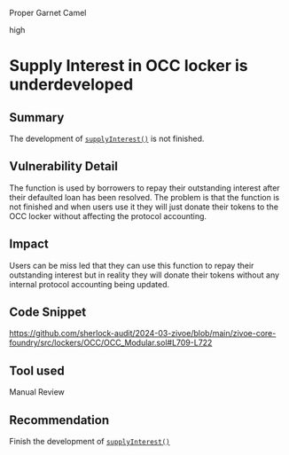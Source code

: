 Proper Garnet Camel

high

# Supply Interest in OCC locker is underdeveloped

## Summary
The development of [`supplyInterest()`](https://github.com/sherlock-audit/2024-03-zivoe/blob/main/zivoe-core-foundry/src/lockers/OCC/OCC_Modular.sol#L709) is not finished.

## Vulnerability Detail
The function is used by borrowers to repay their outstanding interest after their defaulted loan has been resolved. The problem is that the function is not finished and when users use it they will just donate their tokens to the OCC locker without affecting the protocol accounting.

## Impact
Users can be miss led that they can use this function to repay their outstanding interest but in reality they will donate their tokens without any internal protocol accounting being updated.

## Code Snippet
https://github.com/sherlock-audit/2024-03-zivoe/blob/main/zivoe-core-foundry/src/lockers/OCC/OCC_Modular.sol#L709-L722

## Tool used

Manual Review

## Recommendation
Finish the development of [`supplyInterest()`](https://github.com/sherlock-audit/2024-03-zivoe/blob/main/zivoe-core-foundry/src/lockers/OCC/OCC_Modular.sol#L709)